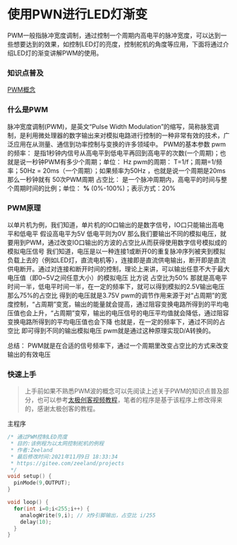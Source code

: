 # 使用PWN进行LED灯渐变

PWM一般指脉冲宽度调制，通过控制一个周期内高电平的脉冲宽度，可以达到一些想要达到的效果，如控制LED灯的亮度，控制舵机的角度等应用，下面将通过介绍LED灯的渐变讲解PWM的使用。



### 知识点普及

[PWM概念](https://blog.csdn.net/as480133937/article/details/103439546?ops_request_misc=%257B%2522request%255Fid%2522%253A%2522163698714916780265492466%2522%252C%2522scm%2522%253A%252220140713.130102334..%2522%257D&request_id=163698714916780265492466&biz_id=0&utm_medium=distribute.pc_search_result.none-task-blog-2~all~top_positive~default-1-103439546.first_rank_v2_pc_rank_v29&utm_term=pwm&spm=1018.2226.3001.4187)

### 什么是PWM
 脉冲宽度调制(PWM)，是英文“Pulse Width Modulation”的缩写，简称脉宽调制，是利用微处理器的数字输出来对模拟电路进行控制的一种非常有效的技术，广泛应用在从测量、通信到功率控制与变换的许多领域中。
PWM的基本参数
pwm的频率：
是指1秒钟内信号从高电平到低电平再回到高电平的次数(一个周期)；也就是说一秒钟PWM有多少个周期；单位： Hz
pwm的周期：
T=1/f；周期=1/频率；50Hz = 20ms（一个周期）；如果频率为50Hz ，也就是说一个周期是20ms 那么一秒钟就有 50次PWM周期
占空比：
是一个脉冲周期内，高电平的时间与整个周期时间的比例；单位： **%** (0%-100%)；表示方式：20%

### PWM原理
以单片机为例，我们知道，单片机的IO口输出的是数字信号，IO口只能输出高电平和低电平
假设高电平为5V 低电平则为0V 那么我们要输出不同的模拟电压，就要用到PWM，通过改变IO口输出的方波的占空比从而获得使用数字信号模拟成的模拟电压信号
我们知道，电压是以一种连接1或断开0的重复脉冲序列被夹到模拟负载上去的（例如LED灯，直流电机等），连接即是直流供电输出，断开即是直流供电断开。通过对连接和断开时间的控制，理论上来讲，可以输出任意不大于最大电压值（即0~5V之间任意大小）的模拟电压
比方说 占空比为50% 那就是高电平时间一半，低电平时间一半，在一定的频率下，就可以得到模拟的2.5V输出电压 那么75%的占空比 得到的电压就是3.75V
pwm的调节作用来源于对“占周期”的宽度控制，“占周期”变宽，输出的能量就会提高，通过阻容变换电路所得到的平均电压值也会上升，“占周期”变窄，输出的电压信号的电压平均值就会降低，通过阻容变换电路所得到的平均电压值也会下降
也就是，在一定的频率下，通过不同的占空比 即可得到不同的输出模拟电压
pwm就是通过这种原理实现D/A转换的。

总结：
PWM就是在合适的信号频率下，通过一个周期里改变占空比的方式来改变输出的有效电压

### 快速上手

> 上手前如果不熟悉PWM波的概念可以先阅读上述关于PWM的知识点普及部分，也可以参考[太极创客视频教程](https://www.bilibili.com/video/BV164411J7GE?p=28)，笔者的程序是基于该程序上修改得来的，感谢太极创客的教程。



主程序

```c++
/* 通过PWM控制LED亮度
 * 目的:该例程为以太网控制舵机的例程
 * 作者:Zeeland
 * 最后修改时间:2021年11月9日 18:33:34
 * https://gitee.com/zeeland/projects
 */
void setup() {
  pinMode(9,OUTPUT);
}

void loop() {
  for(int i=0;i<255;i++) {
    analogWrite(9,i); // 对9引脚输出，占空比 i/255
    delay(10);
  }
}
```

